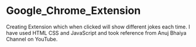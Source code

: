 # Google_Chrome_Extension
Creating Extension which when clicked will show different jokes each time.
I have used HTML CSS and JavaScript and took reference from Anuj Bhaiya Channel on YouTube.

